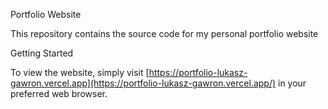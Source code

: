 Portfolio Website

This repository contains the source code for my personal portfolio website

Getting Started

To view the website, simply visit [https://portfolio-lukasz-gawron.vercel.app](https://portfolio-lukasz-gawron.vercel.app/) in your preferred web browser.
